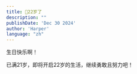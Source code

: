 ```yaml
---
title: 🤩22岁了
description: ""
publishDate: 'Dec 30 2024'
author: 'Harper'
language: "zh"
---
```


生日快乐啊！

已满21岁，即将开启22岁的生活，继续勇敢且努力吧！